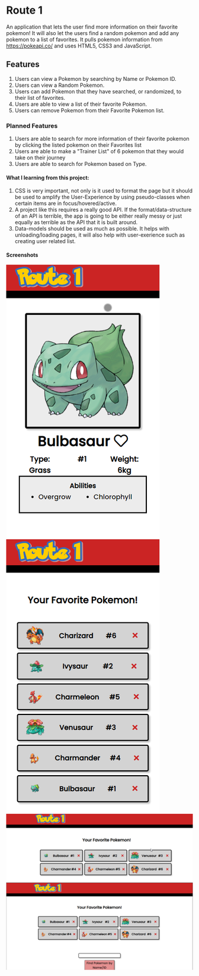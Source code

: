 # Route 1

An application that lets the user find more information on their favorite pokemon!
It will also let the users find a random pokemon and add any pokemon to a list of favorites.
It pulls pokemon information from https://pokeapi.co/ and uses HTML5, CSS3 and JavaScript.

## Features

1) Users can view a Pokemon by searching by Name or Pokemon ID.
2) Users can view a Random Pokemon.
3) Users can add Pokemon that they have searched, or randomized, to their list of favorites.
4) Users are able to view a list of their favorite Pokemon.
5) Users can remove Pokemon from their Favorite Pokemon list.

### Planned Features
1) Users are able to search for more information of their favorite pokemon by clicking the listed pokemon on their Favorites list
2) Users are able to make a "Trainer List" of 6 pokemon that they would take on their journey
3) Users are able to search for Pokemon based on Type.

#### What I learning from this project:
1) CSS is very important, not only is it used to format the page but it should be used to amplify the User-Experience by using pseudo-classes when certain items are in focus/hovered/active.
2) A project like this requires a really good API. If the format/data-structure of an API is terrible, the app is going to be either really messy or just equally as terrible as the API that it is built around.
3) Data-models should be used as much as possible. It helps with unloading/loading pages, it will also help with user-exerience such as creating user related list.

#### Screenshots
![Image of App1](images/app-images/Mobile1.png)
![Image of App1](images/app-images/Mobile2.png)
![Image of App1](images/app-images/desktop1.png)
![Image of App1](images/app-images/desktop2.png)
